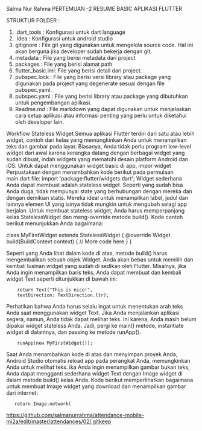 Salma Nur Rahma
PERTEMUAN -2 
RESUME BASIC APLIKASI FLUTTER

STRUKTUR FOLDER :
1. .dart_tools : Konfigurasi untuk dart language
2. .idea : Konfigurasi untuk android studio
3. gitignore : File git yang digunakan untuk mengelola source code. Hal ini akan berguna jika developer sudah bekerja dengan git.
4. metadata : File yang berisi metadata dari project
5. packages : File yang berisi alamat path
6. flutter_basic.iml: File yang berisi detail dari project.
7. pubspec.lock : File yang berisi versi library atau package yang digunakan pada project yang degenerate sesuai dengan file pubspec.yaml.
8. pubspec.yaml : File yang berisi library atau package yang dibutuhkan untuk pengembangan aplikasi.
9. Readme.md : File markdown yang dapat digunakan untuk menjelaskan cara setup aplikasi atau informasi penting yang perlu untuk diketahui oleh developer lain.


Workflow Stateless Widget
Semua aplikasi Flutter  terdiri dari satu atau lebih widget, contoh dari kelas yang memungkinkan Anda untuk menampilkan teks dan gambar pada layar. Biasanya, Anda tidak perlu program low-level widget dari awal karena kerangka datang dengan berbagai widget yang sudah dibuat, indah widgets yang mematuhi desain platform Android dan iOS.
Untuk dapat menggunakan widget basic di app, impor widget Perpustakaan dengan menambahkan kode berikut pada permulaan main.dart file:
	import 'package:flutter/widgets.dart';
Widget sederhana Anda dapat membuat adalah stateless widget. Seperti yang sudah bisa Anda duga, tidak mempunyai state yang berhubungan dengan mereka dan dengan demikian statis. Mereka ideal untuk menampilkan label, judul dan lainnya elemen UI yang isinya tidak mungkin untuk mengubah selagi app berjalan. Untuk membuat stateless widget, Anda harus memperpanjang kelas StatelessWidget dan meng-override metode build(). Kode contoh berikut menunjukkan Anda bagaimana:


class MyFirstWidget extends StatelessWidget {
  @override
  Widget build(BuildContext context) {
    // More code here
  }
}

Seperti yang Anda lihat dalam kode di atas, metode build() harus mengembalikan sebuah objek Widget. Anda akan bebas untuk memilih dan kembali lusinan widget yang sudah di sedikan oleh Flutter. Misalnya, jika Anda ingin menampilkan baris teks, Anda dapat membuat dan kembali widget Text seperti ditunjukkan di bawah ini:

        return Text("This is nice!",
        textDirection: TextDirection.ltr);
	
	
Perhatikan bahwa Anda harus selalu ingat untuk menentukan arah teks Anda saat menggunakan widget Text.
Jika Anda menjalankan aplikasi segera, namun, Anda tidak dapat melihat teks. Ini karena, Anda masih belum dipakai widget stateless Anda. Jadi, pergi ke main() metode, instantiate widget di dalamnya, dan passing ke metode runApp(). 

        runApp(new MyFirstWidget());
	
Saat Anda menambahkan kode di atas dan menyimpan proyek Anda, Android Studio otomatis reload app pada perangkat Anda, memungkinkan Anda untuk melihat teks.
ika Anda ingin menampilkan gambar bukan teks, Anda dapat mengganti sederhana widget Text dengan Image widget di dalam metode build() kelas Anda. Kode berikut memperlihatkan bagaimana untuk membuat Image widget yang download dan menampilkan gambar dari internet:


       return Image.network(

https://github.com/salmanurrahma/attendance-mobile-mi2a/edit/master/attendances/02/.gitkeep
